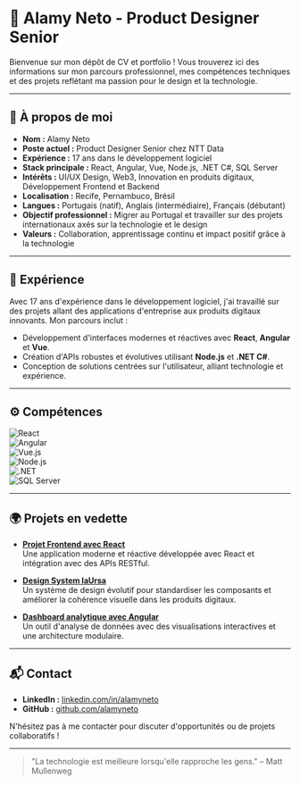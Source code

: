 # 💼 Alamy Neto - Product Designer Senior

Bienvenue sur mon dépôt de CV et portfolio ! Vous trouverez ici des informations sur mon parcours professionnel, mes compétences techniques et des projets reflétant ma passion pour le design et la technologie.

---

## 📄 À propos de moi

- **Nom :** Alamy Neto  
- **Poste actuel :** Product Designer Senior chez NTT Data  
- **Expérience :** 17 ans dans le développement logiciel  
- **Stack principale :** React, Angular, Vue, Node.js, .NET C#, SQL Server  
- **Intérêts :** UI/UX Design, Web3, Innovation en produits digitaux, Développement Frontend et Backend  
- **Localisation :** Recife, Pernambuco, Brésil  
- **Langues :** Portugais (natif), Anglais (intermédiaire), Français (débutant)  
- **Objectif professionnel :** Migrer au Portugal et travailler sur des projets internationaux axés sur la technologie et le design  
- **Valeurs :** Collaboration, apprentissage continu et impact positif grâce à la technologie  

---

## 🧩 Expérience

Avec 17 ans d'expérience dans le développement logiciel, j'ai travaillé sur des projets allant des applications d'entreprise aux produits digitaux innovants. Mon parcours inclut :

- Développement d'interfaces modernes et réactives avec **React**, **Angular** et **Vue**.
- Création d'APIs robustes et évolutives utilisant **Node.js** et **.NET C#**.
- Conception de solutions centrées sur l'utilisateur, alliant technologie et expérience.

---

## ⚙️ Compétences

![React](https://img.shields.io/badge/React-61DAFB?style=for-the-badge&logo=react&logoColor=white)  
![Angular](https://img.shields.io/badge/Angular-DD0031?style=for-the-badge&logo=angular&logoColor=white)  
![Vue.js](https://img.shields.io/badge/Vue.js-4FC08D?style=for-the-badge&logo=vue.js&logoColor=white)  
![Node.js](https://img.shields.io/badge/Node.js-339933?style=for-the-badge&logo=nodedotjs&logoColor=white)  
![.NET](https://img.shields.io/badge/.NET-512BD4?style=for-the-badge&logo=dotnet&logoColor=white)  
![SQL Server](https://img.shields.io/badge/SQL%20Server-CC2927?style=for-the-badge&logo=microsoftsqlserver&logoColor=white)  

---

## 🌍 Projets en vedette

- [**Projet Frontend avec React**](#)  
  Une application moderne et réactive développée avec React et intégration avec des APIs RESTful.

- [**Design System laUrsa**](#)  
  Un système de design évolutif pour standardiser les composants et améliorer la cohérence visuelle dans les produits digitaux.

- [**Dashboard analytique avec Angular**](#)  
  Un outil d'analyse de données avec des visualisations interactives et une architecture modulaire.

---

## 📬 Contact

- **LinkedIn :** [linkedin.com/in/alamyneto](https://www.linkedin.com/in/alamyneto)  
- **GitHub :** [github.com/alamyneto](https://github.com/alamyneto)  

N'hésitez pas à me contacter pour discuter d'opportunités ou de projets collaboratifs !

---

> "La technologie est meilleure lorsqu'elle rapproche les gens." – Matt Mullenweg